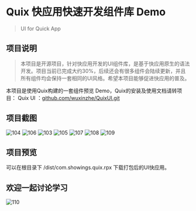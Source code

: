 # Quix 快应用快速开发组件库 Demo
> UI for Quick App 

## 项目说明
> 本项目是开源项目，针对快应用开发的UI组件库，是基于快应用原生的语法开发。项目当前已完成大约30%，后续还会有很多组件会陆续更新，并且所有组件均会保持一套相同的UI风格。希望本项目能够促进快应用的普及。  

本项目是使用Quix构建的一套组件预览 Demo，Quix的安装及使用文档请转项目：
Quix UI ：[github.com/wuxinzhe/QuixUI.git](https://github.com/wuxinzhe/QuixUI.git)

## 项目截图
![104](http://image.showings.com.cn/2-showingsview)
![106](http://image.showings.com.cn/1-showingsview)
![103](http://image.showings.com.cn/3-showingsview)
![105](http://image.showings.com.cn/4-showingsview)
![107](http://image.showings.com.cn/5-showingsview)
![108](http://image.showings.com.cn/6-showingsview)
![109](http://image.showings.com.cn/7-showingsview)

## 项目预览
可以在根目录下 /dist/com.showings.quix.rpx 下载打包后的UI快应用。

## 欢迎一起讨论学习
![110](http://image.showings.com.cn/tutoro-showingsview)
